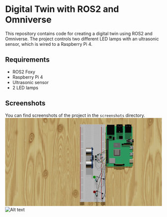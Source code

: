 # Digital Twin with ROS2 and Omniverse

This repository contains code for creating a digital twin using ROS2 and Omniverse. The project controls two different LED lamps with an ultrasonic sensor, which is wired to a Raspberry Pi 4.

## Requirements

- ROS2 Foxy
- Raspberry Pi 4
- Ultrasonic sensor
- 2 LED lamps

## Screenshots

You can find screenshots of the project in the `screenshots` directory.
![Alt text](Screenshots/Assembly.png)
![Alt text](Screenshots/RealSystem.jpg)
